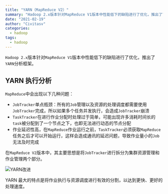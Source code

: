 ```yaml
---
title: "YARN（MapReduce V2）"
summary: "Hadoop 2.x版本针对MapReduce V1版本中性能低下的缺陷进行了优化，推出了YARN分析框架"
date: "2021-02-19"
author: "Civitasv"
categories:
  - hadoop
tags:
  - hadoop
---
```


`Hadoop 2.x`版本针对`MapReduce V1`版本中性能低下的缺陷进行了优化，推出了`YARN`分析框架。

## YARN 执行分析

`MapReduce`中会出现以下几种问题：

- `JobTracker`单点瓶颈：所有的`Job`管理以及资源的处理调度都需要使用`JobTracker`完成，所以如果多个任务并发执行，会造成`JobTracker`崩溃
- `TaskTracker`在进行作业分配时处理过于简单，可能出现许多消耗时间长的`task`被分配到了一个节点之下，也即无法进行动态的节点分配
- 作业延迟性高，在`MapReduce`作业运行之前，`TaskTracker`必须获取`MapReduce`任务之后才可以开始运行，这样会造成通讯的延迟问题，导致作业量小的`Job`无法及时完成

在`MapReduce V2`版本中，其主要思想是将`JobTracker`进行拆分为集群资源管理和作业管理两个部分。

![YARN改进](/img/in-post/hadoop/YARN改进.png)

YARN 最大的特点是将作业执行与资源调度进行有效的分割，以达到更快、更好的处理速度。

